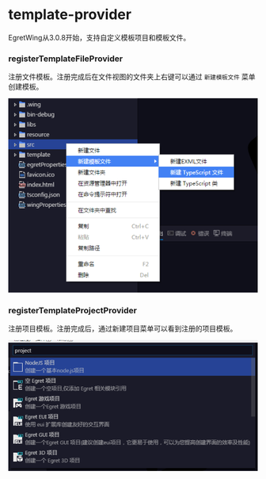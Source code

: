# template-provider

EgretWing从3.0.8开始，支持自定义模板项目和模板文件。

### registerTemplateFileProvider

注册文件模板。注册完成后在文件视图的文件夹上右键可以通过 `新建模板文件` 菜单创建模板。

![](images/1.png)

### registerTemplateProjectProvider

注册项目模板。注册完成后，通过新建项目菜单可以看到注册的项目模板。

![](images/2.png)
